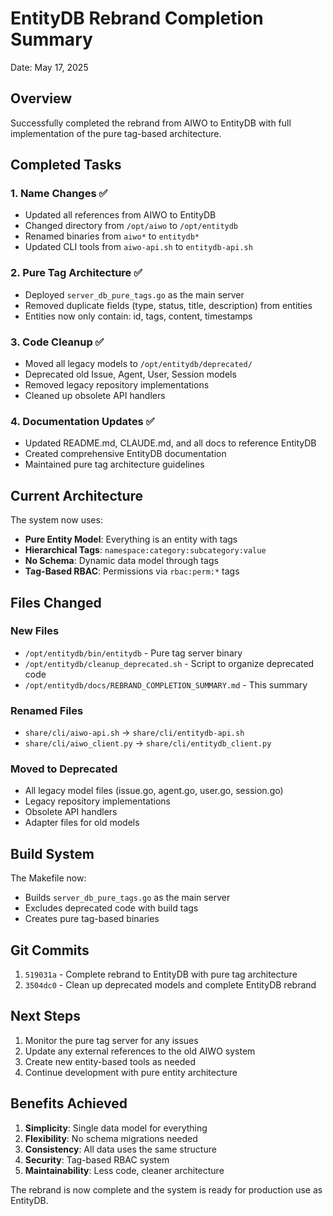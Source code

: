 # EntityDB Rebrand Completion Summary

Date: May 17, 2025

## Overview

Successfully completed the rebrand from AIWO to EntityDB with full implementation of the pure tag-based architecture.

## Completed Tasks

### 1. Name Changes ✅
- Updated all references from AIWO to EntityDB
- Changed directory from `/opt/aiwo` to `/opt/entitydb`
- Renamed binaries from `aiwo*` to `entitydb*`
- Updated CLI tools from `aiwo-api.sh` to `entitydb-api.sh`

### 2. Pure Tag Architecture ✅
- Deployed `server_db_pure_tags.go` as the main server
- Removed duplicate fields (type, status, title, description) from entities
- Entities now only contain: id, tags, content, timestamps

### 3. Code Cleanup ✅
- Moved all legacy models to `/opt/entitydb/deprecated/`
- Deprecated old Issue, Agent, User, Session models
- Removed legacy repository implementations
- Cleaned up obsolete API handlers

### 4. Documentation Updates ✅
- Updated README.md, CLAUDE.md, and all docs to reference EntityDB
- Created comprehensive EntityDB documentation
- Maintained pure tag architecture guidelines

## Current Architecture

The system now uses:
- **Pure Entity Model**: Everything is an entity with tags
- **Hierarchical Tags**: `namespace:category:subcategory:value`
- **No Schema**: Dynamic data model through tags
- **Tag-Based RBAC**: Permissions via `rbac:perm:*` tags

## Files Changed

### New Files
- `/opt/entitydb/bin/entitydb` - Pure tag server binary
- `/opt/entitydb/cleanup_deprecated.sh` - Script to organize deprecated code
- `/opt/entitydb/docs/REBRAND_COMPLETION_SUMMARY.md` - This summary

### Renamed Files
- `share/cli/aiwo-api.sh` → `share/cli/entitydb-api.sh`
- `share/cli/aiwo_client.py` → `share/cli/entitydb_client.py`

### Moved to Deprecated
- All legacy model files (issue.go, agent.go, user.go, session.go)
- Legacy repository implementations
- Obsolete API handlers
- Adapter files for old models

## Build System

The Makefile now:
- Builds `server_db_pure_tags.go` as the main server
- Excludes deprecated code with build tags
- Creates pure tag-based binaries

## Git Commits

1. `519031a` - Complete rebrand to EntityDB with pure tag architecture
2. `3504dc0` - Clean up deprecated models and complete EntityDB rebrand

## Next Steps

1. Monitor the pure tag server for any issues
2. Update any external references to the old AIWO system
3. Create new entity-based tools as needed
4. Continue development with pure entity architecture

## Benefits Achieved

1. **Simplicity**: Single data model for everything
2. **Flexibility**: No schema migrations needed
3. **Consistency**: All data uses the same structure
4. **Security**: Tag-based RBAC system
5. **Maintainability**: Less code, cleaner architecture

The rebrand is now complete and the system is ready for production use as EntityDB.
